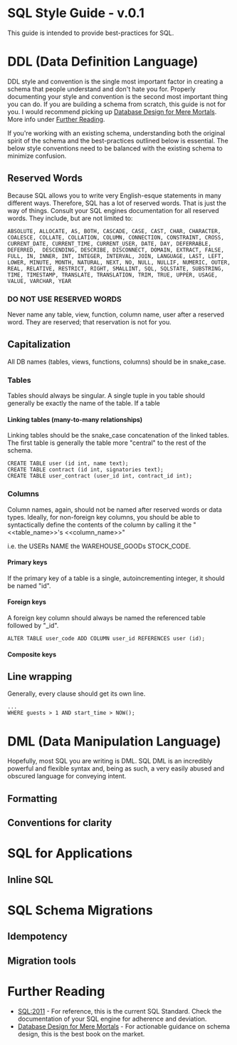 SQL Style Guide  - v.0.1
=========================

This guide is intended to provide best-practices for SQL.

# DDL (Data Definition Language)

DDL style and convention is the single most important factor in creating a schema that people understand and don't hate you for. Properly documenting your style and convention is the second most important thing you can do. If you are building a schema from scratch, this guide is not for you. I would recommend picking up [Database Design for Mere Mortals](http://www.amazon.com/Database-Design-Mere-Mortals-Relational/dp/0201752840). More info under [Further Reading](#further-reading).

If you're working with an existing schema, understanding both the original spirit of the schema and the best-practices outlined below is essential. The below style conventions need to be balanced with the existing schema to minimize confusion.

## Reserved Words

Because SQL allows you to write very English-esque statements in many different ways. Therefore, SQL has a lot of reserved words. That is just the way of things. Consult your SQL engines documentation for all reserved words. They include, but are not limited to:

```
ABSOLUTE, ALLOCATE, AS, BOTH, CASCADE, CASE, CAST, CHAR, CHARACTER, COALESCE, COLLATE, COLLATION, COLUMN, CONNECTION, CONSTRAINT, CROSS, CURRENT_DATE, CURRENT_TIME, CURRENT_USER, DATE, DAY, DEFERRABLE, DEFERRED,  DESCENDING, DESCRIBE, DISCONNECT, DOMAIN, EXTRACT, FALSE, FULL, IN, INNER, INT, INTEGER, INTERVAL, JOIN, LANGUAGE, LAST, LEFT, LOWER, MINUTE, MONTH, NATURAL, NEXT, NO, NULL, NULLIF, NUMERIC, OUTER, REAL, RELATIVE, RESTRICT, RIGHT, SMALLINT, SQL, SQLSTATE, SUBSTRING, TIME, TIMESTAMP, TRANSLATE, TRANSLATION, TRIM, TRUE, UPPER, USAGE, VALUE, VARCHAR, YEAR
```

### DO NOT USE RESERVED WORDS

Never name any table, view, function, column name, user after a reserved word. They are reserved; that reservation is not for you.

## Capitalization

All DB names (tables, views, functions, columns) should be in snake_case.

### Tables

Tables should always be singular. A single tuple in you table should generally be exactly the name of the table. If a table 

#### Linking tables (many-to-many relationships)
Linking tables should be the snake_case concatenation of the linked tables. The first table is generally the table more "central" to the rest of the schema.

```
CREATE TABLE user (id int, name text);
CREATE TABLE contract (id int, signatories text);
CREATE TABLE user_contract (user_id int, contract_id int);
```

### Columns

Column names, again, should not be named after reserved words or data types. Ideally, for non-foreign key columns, you should be able to syntactically define the contents of the column by calling it the "<<table_name>>'s <<column_name>>"

  i.e.
  the USERs NAME
  the WAREHOUSE_GOODs STOCK_CODE.

#### Primary keys
If the primary key of a table is a single, autoincrementing integer, it should be named "id".

#### Foreign keys
A foreign key column should always be named the referenced table followed by "_id".

```
ALTER TABLE user_code ADD COLUMN user_id REFERENCES user (id);
```

#### Composite keys

## Line wrapping

Generally, every clause should get its own line.

```
...
WHERE guests > 1 AND start_time > NOW();
```

# DML (Data Manipulation Language)

Hopefully, most SQL you are writing is DML. SQL DML is an incredibly powerful and flexible syntax and, being as such, a very easily abused and obscured language for conveying intent.

## Formatting

## Conventions for clarity


# SQL for Applications

## Inline SQL

# SQL Schema Migrations

## Idempotency

## Migration tools

# Further Reading
* [SQL:2011](http://standards.iso.org/ittf/PubliclyAvailableStandards/c053681_ISO_IEC_9075-1_2011.zip) - For reference, this is the current SQL Standard. Check the documentation of your SQL engine for adherence and deviation.
* [Database Design for Mere Mortals](http://www.amazon.com/Database-Design-Mere-Mortals-Relational/dp/0201752840) - For actionable guidance on schema design, this is the best book on the market.
